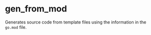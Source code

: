# gen_from_mod
Generates source code from template files using the information in the `go.mod` file.
